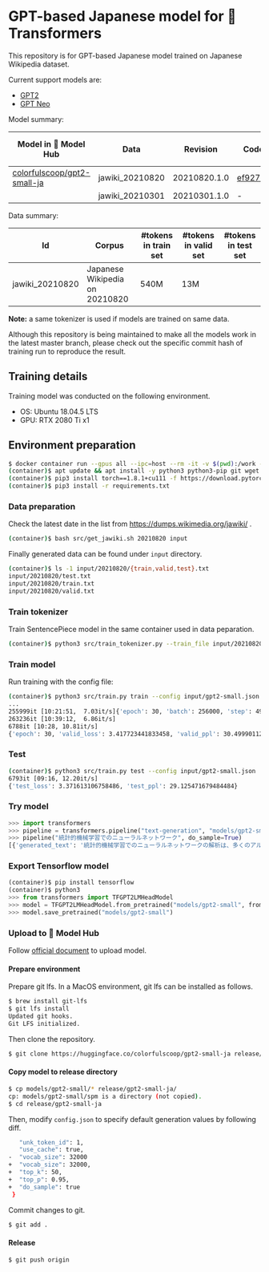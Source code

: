 # GPT-based Japanese model for 🤗 Transformers

This repository is for GPT-based Japanese model trained on Japanese Wikipedia dataset.

Current support models are:

* [GPT2](https://huggingface.co/transformers/model_doc/gpt2.html)
* [GPT Neo](https://huggingface.co/transformers/model_doc/gpt_neo.html)

Model summary:

| Model in 🤗 Model Hub | Data | Revision | Code | Total params | Test set PPL | vocab_size | n_ctx | n_layer | n_head | n_embd | Epochs | Training time |
| --- | --- | --- | --- | --- | --- | --- | --- | --- | --- | --- | --- | --- |
| [colorfulscoop/gpt2-small-ja](https://hf.co/colorfulscoop/gpt2-small-ja) | jawiki_20210820 | 20210820.1.0 | [ef927e1](https://github.com/colorfulscoop/gpt-ja/tree/ef927e1717dfb34c810c9227bbcfcf438f01be9d) | 110M | 29.13 | 32,000 | 1,024 | 12 | 12 | 768 | 30 | 15 days |
| | jawiki_20210301 | 20210301.1.0 | - | 110M | - | 32,000 | 1,024 | 12 | 12 | 768 | 30 | - |

Data summary:

| Id | Corpus | #tokens in train set | #tokens in valid set | #tokens in test set |
| --- | --- | --- | --- | --- |
| jawiki_20210820 | Japanese Wikipedia on 20210820 | 540M | 13M | |

**Note:** a same tokenizer is used if models are trained on same data.

Although this repository is being maintained to make all the models work in the latest master branch,
please check out the specific commit hash of training run to reproduce the result.

## Training details

Training model was conducted on the following environment.

* OS: Ubuntu 18.04.5 LTS
* GPU:  RTX 2080 Ti x1

## Environment preparation

```sh
$ docker container run --gpus all --ipc=host --rm -it -v $(pwd):/work -w /work nvidia/cuda:11.1-devel-ubuntu20.04 bash
(container)$ apt update && apt install -y python3 python3-pip git wget
(container)$ pip3 install torch==1.8.1+cu111 -f https://download.pytorch.org/whl/torch_stable.html
(container)$ pip3 install -r requirements.txt
```

### Data preparation

Check the latest date in the list from https://dumps.wikimedia.org/jawiki/ .

```sh
(container)$ bash src/get_jawiki.sh 20210820 input
```

Finally generated data can be found under `input` directory.

```sh
(container)$ ls -1 input/20210820/{train,valid,test}.txt
input/20210820/test.txt
input/20210820/train.txt
input/20210820/valid.txt
```

### Train tokenizer

Train SentencePiece model in the same container used in data peparation.

```sh
(container)$ python3 src/train_tokenizer.py --train_file input/20210820/train.txt --model_dir models/gpt2-small
```

### Train model

Run training with the config file:

```sh
(container)$ python3 src/train.py train --config input/gpt2-small.json
...
255999it [10:21:51,  7.03it/s]{'epoch': 30, 'batch': 256000, 'step': 493108, 'train_loss': 0.190585415356369, 'lr': 0.0001}
263236it [10:39:12,  6.86it/s]
6788it [10:28, 10.81it/s]
{'epoch': 30, 'valid_loss': 3.417723441833458, 'valid_ppl': 30.49990112587307, 'save_model': True}
```

### Test

```sh
(container)$ python3 src/train.py test --config input/gpt2-small.json
6793it [09:16, 12.20it/s]
{'test_loss': 3.371613106758486, 'test_ppl': 29.125471679484484}
```

### Try model

```py
>>> import transformers
>>> pipeline = transformers.pipeline("text-generation", "models/gpt2-small")
>>> pipeline("統計的機械学習でのニューラルネットワーク", do_sample=True)
[{'generated_text': '統計的機械学習でのニューラルネットワークの解析は、多くのアルゴリズムの完全な実装をもたらした。これらの'}]
```

### Export Tensorflow model

```py
(container)$ pip install tensorflow
(container)$ python3
>>> from transformers import TFGPT2LMHeadModel
>>> model = TFGPT2LMHeadModel.from_pretrained("models/gpt2-small", from_pt=True)
>>> model.save_pretrained("models/gpt2-small")
```

### Upload to 🤗 Model Hub

Follow [official document](https://huggingface.co/transformers/model_sharing.html) to upload model.

#### Prepare environment

Prepare git lfs. In a MacOS environment, git lfs can be installed as follows.

```sh
$ brew install git-lfs
$ git lfs install
Updated git hooks.
Git LFS initialized.
```

Then clone the repository.

```sh
$ git clone https://huggingface.co/colorfulscoop/gpt2-small-ja release/gpt2-small-ja
```

#### Copy model to release directory

```sh
$ cp models/gpt2-small/* release/gpt2-small-ja/
cp: models/gpt2-small/spm is a directory (not copied).
$ cd release/gpt2-small-ja
```

Then, modify `config.json` to specify default generation values by following diff.

```sh
   "unk_token_id": 1,
   "use_cache": true,
-  "vocab_size": 32000
+  "vocab_size": 32000,
+  "top_k": 50,
+  "top_p": 0.95,
+  "do_sample": true
 }
```

Commit changes to git.

```sh
$ git add .
```

#### Release

```sh
$ git push origin
```
